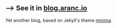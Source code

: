 ## --> See it in [blog.aranc.io](blog.aranc.io)

Yet another blog, based on Jekyll's theme [minima](https://github.com/jekyll/minima).
